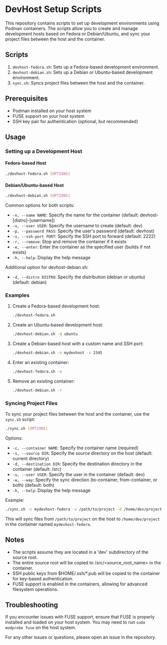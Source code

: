 # DevHost Setup Scripts

This repository contains scripts to set up development environments using Podman containers. The scripts allow you to create and manage development hosts based on Fedora or Debian/Ubuntu, and sync your project files between the host and the container.

## Scripts

1. `devhost-fedora.sh`: Sets up a Fedora-based development environment.
2. `devhost-debian.sh`: Sets up a Debian or Ubuntu-based development environment.
3. `sync.sh`: Syncs project files between the host and the container.

## Prerequisites

- Podman installed on your host system
- FUSE support on your host system
- SSH key pair for authentication (optional, but recommended)

## Usage

### Setting up a Development Host

#### Fedora-based Host

```bash
./devhost-fedora.sh [OPTIONS]
```

#### Debian/Ubuntu-based Host

```bash
./devhost-debian.sh [OPTIONS]
```

Common options for both scripts:

- `-n, --name NAME`: Specify the name for the container (default: devhost-[distro]-[username])
- `-u, --user USER`: Specify the username to create (default: dev)
- `-p, --password PASS`: Specify the user's password (default: devhost)
- `-s, --ssh-port PORT`: Specify the SSH port to forward (default: 2222)
- `-r, --remove`: Stop and remove the container if it exists
- `-e, --enter`: Enter the container as the specified user (builds if not exists)
- `-h, --help`: Display the help message

Additional option for devhost-debian.sh:

- `-d, --distro DISTRO`: Specify the distribution (debian or ubuntu) (default: debian)

### Examples

1. Create a Fedora-based development host:
   ```bash
   ./devhost-fedora.sh
   ```

2. Create an Ubuntu-based development host:
   ```bash
   ./devhost-debian.sh -d ubuntu
   ```

3. Create a Debian-based host with a custom name and SSH port:
   ```bash
   ./devhost-debian.sh -n mydevhost -s 2345
   ```

4. Enter an existing container:
   ```bash
   ./devhost-fedora.sh -e
   ```

5. Remove an existing container:
   ```bash
   ./devhost-debian.sh -r
   ```

### Syncing Project Files

To sync your project files between the host and the container, use the `sync.sh` script:

```bash
./sync.sh [OPTIONS]
```

Options:

- `-c, --container NAME`: Specify the container name (required)
- `-s, --source DIR`: Specify the source directory on the host (default: current directory)
- `-d, --destination DIR`: Specify the destination directory in the container (default: /src)
- `-u, --user USER`: Specify the user in the container (default: dev)
- `-w, --way`: Specify the sync direction (to-container, from-container, or both) (default: both)
- `-h, --help`: Display the help message

Example:

```bash
./sync.sh -c mydevhost-fedora -s /path/to/project -d /home/dev/project -w to-container
```

This will sync files from `/path/to/project` on the host to `/home/dev/project` in the container named `mydevhost-fedora`.

## Notes

- The scripts assume they are located in a 'dev' subdirectory of the source root.
- The entire source root will be copied to /src/<source_root_name> in the container.
- SSH public keys from $HOME/.ssh/*.pub will be copied to the container for key-based authentication.
- FUSE support is enabled in the containers, allowing for advanced filesystem operations.

## Troubleshooting

If you encounter issues with FUSE support, ensure that FUSE is properly installed and loaded on your host system. You may need to run `sudo modprobe fuse` on the host system.

For any other issues or questions, please open an issue in the repository.
